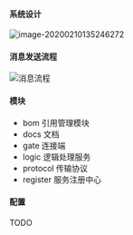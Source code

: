 #### 系统设计

![image-20200210135246272](docs/image\001.png)

#### 消息发送流程

![消息流程](docs/image/002.png)

#### 模块

* bom 引用管理模块
* docs 文档
* gate 连接端
* logic 逻辑处理服务
* protocol 传输协议
* register 服务注册中心

#### 配置

TODO
